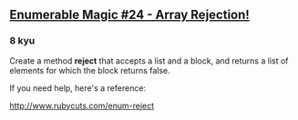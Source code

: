 <h2><a href=https://www.codewars.com/kata/545afa7461aa4c1b90001387/train/ruby target="_blank">Enumerable Magic #24 - Array Rejection!</a></h2><h3>8 kyu</h3><p>Create a method <strong>reject</strong> that accepts a list and a block, and returns a list of elements for which the block returns false.</p><p>If you need help, here's a reference:</p><p><a href="http://www.rubycuts.com/enum-reject" data-turbolinks="false" target="_blank">http://www.rubycuts.com/enum-reject</a></p>
